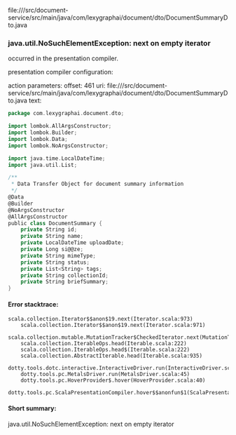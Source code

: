 file://<WORKSPACE>/src/document-service/src/main/java/com/lexygraphai/document/dto/DocumentSummaryDto.java
### java.util.NoSuchElementException: next on empty iterator

occurred in the presentation compiler.

presentation compiler configuration:


action parameters:
offset: 461
uri: file://<WORKSPACE>/src/document-service/src/main/java/com/lexygraphai/document/dto/DocumentSummaryDto.java
text:
```scala
package com.lexygraphai.document.dto;

import lombok.AllArgsConstructor;
import lombok.Builder;
import lombok.Data;
import lombok.NoArgsConstructor;

import java.time.LocalDateTime;
import java.util.List;

/**
 * Data Transfer Object for document summary information
 */
@Data
@Builder
@NoArgsConstructor
@AllArgsConstructor
public class DocumentSummary {
    private String id;
    private String name;
    private LocalDateTime uploadDate;
    private Long si@@ze;
    private String mimeType;
    private String status;
    private List<String> tags;
    private String collectionId;
    private String briefSummary;
}

```



#### Error stacktrace:

```
scala.collection.Iterator$$anon$19.next(Iterator.scala:973)
	scala.collection.Iterator$$anon$19.next(Iterator.scala:971)
	scala.collection.mutable.MutationTracker$CheckedIterator.next(MutationTracker.scala:76)
	scala.collection.IterableOps.head(Iterable.scala:222)
	scala.collection.IterableOps.head$(Iterable.scala:222)
	scala.collection.AbstractIterable.head(Iterable.scala:935)
	dotty.tools.dotc.interactive.InteractiveDriver.run(InteractiveDriver.scala:164)
	dotty.tools.pc.MetalsDriver.run(MetalsDriver.scala:45)
	dotty.tools.pc.HoverProvider$.hover(HoverProvider.scala:40)
	dotty.tools.pc.ScalaPresentationCompiler.hover$$anonfun$1(ScalaPresentationCompiler.scala:376)
```
#### Short summary: 

java.util.NoSuchElementException: next on empty iterator